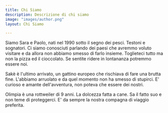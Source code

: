 ```yaml
---
title: Chi Siamo
description: Descrizione di chi siamo
image: "images/author.png"
layout: Chi Siamo

---
```

Siamo Sara e Paolo, nati nel 1990 sotto il segno dei pesci. Testoni e sognatori. Ci siamo conosciuti parlando dei paesi che avremmo voluto visitare e da allora non abbiamo smesso di farlo insieme. Toglieteci tutto ma non la pizza ed il cioccolato. Se sentite ridere in lontananza potremmo essere noi.  
  
Sakè è l'ultimo arrivato, un gattino europeo che rischiava di fare una brutta fine. L'abbiamo arruolato e da quel momento non ha smesso di stupirci. E' curioso e amante dell'avventura, non poteva che essere dei nostri.   
  
Olimpia è una rottweiler di 9 anni. La dolcezza fatta a cane. Sa il fatto suo e non teme di proteggerci. E' da sempre la nostra compagna di viaggio preferita.